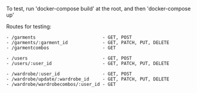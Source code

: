 To test, run 'docker-compose build' at the root, and then 'docker-compose up'

Routes for testing:

    - /garments                         - GET, POST
    - /garments/:garment_id             - GET, PATCH, PUT, DELETE
    - /garmentcombos                    - GET

    - /users                            - GET, POST
    - /users/:user_id                   - GET, PATCH, PUT, DELETE

    - /wardrobe/:user_id                - GET, POST
    - /wardrobe/update/:wardrobe_id     - GET, PATCH, PUT, DELETE
    - /wardrobe/wardrobecombos/:user_id - GET